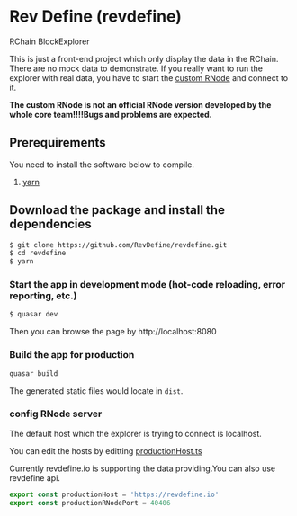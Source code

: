 # Rev Define (revdefine)

RChain BlockExplorer


This is just a front-end project which only display the data in the RChain. There are no mock data to demonstrate. If you really want to run the explorer with real data, you have to start the [custom RNode](https://github.com/zsluedem/rchain/tree/revdefine) and connect to it.

**The custom RNode is not an official RNode version developed by the whole core team!!!!Bugs and problems are expected.**

## Prerequirements
You need to install the software below to compile.

1. [yarn](https://yarnpkg.com/)

## Download the package and install the dependencies
```bash
$ git clone https://github.com/RevDefine/revdefine.git
$ cd revdefine
$ yarn
```

### Start the app in development mode (hot-code reloading, error reporting, etc.)
```bash
$ quasar dev
```

Then you can browse the page by http://localhost:8080

### Build the app for production
```bash
quasar build
```

The generated static files would locate in `dist`.

### config RNode server

The default host which the explorer is trying to connect is localhost.

You can edit the hosts by editting [productionHost.ts](./src/defineAPI/productionHost.ts)


Currently revdefine.io is supporting the data providing.You can also use revdefine api.

```typescript
export const productionHost = 'https://revdefine.io'
export const productionRNodePort = 40406
```